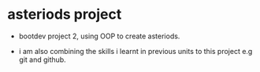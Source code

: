 # asteriods project
* bootdev project 2, using OOP to create asteriods.  

* i am also combining the skills i learnt in previous 
  units to this project e.g git and github.
